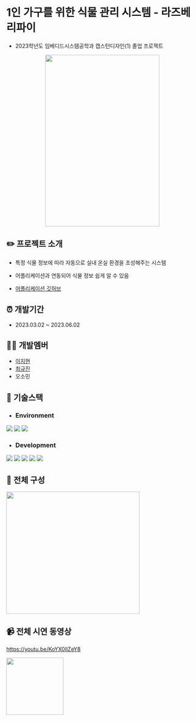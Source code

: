 # 1인 가구를 위한 식물 관리 시스템 - 라즈베리파이
- 2023학년도 임베디드시스템공학과 캡스턴디자인(1) 졸업 프로젝트

<p align="center"><img src="https://github.com/easyhyun00/EM25_Application/assets/98106371/d3b86ded-956e-40ca-8150-58e1d466215d.png"  width="300" height="450"/></p>

## ✏️ 프로젝트 소개

- 특정 식물 정보에 따라 자동으로 실내 온실 환경을 조성해주는 시스템

- 어플리케이션과 연동되어 식물 정보 쉽게 알 수 있음

- [어플리케이션 깃허브](https://github.com/easyhyun00/EM25_Application)

## ⏰ 개발기간
- 2023.03.02 ~ 2023.06.02

## 👩‍💻 개발멤버
- [이지현](https://github.com/easyhyun00)
- [최규진](https://github.com/Gyuddong)
- 오소민

## 🔧 기술스택

- ### Environment
<img src="https://img.shields.io/badge/raspberry pi4-A22846?style=for-the-badge&logo=raspberrypi&logoColor=white"> <img src="https://img.shields.io/badge/arduino-00979D?style=for-the-badge&logo=arduino&logoColor=white"> <img src="https://img.shields.io/badge/visual studio code-007ACC?style=for-the-badge&logo=visualstudiocode&logoColor=white"> 

- ### Development
<img src="https://img.shields.io/badge/python-3776AB?style=for-the-badge&logo=python&logoColor=white"> <img src="https://img.shields.io/badge/c++-00599C?style=for-the-badge&logo=c%2B%2B&logoColor=white"> <img src="https://img.shields.io/badge/firebase-FFCA28?style=for-the-badge&logo=firebase&logoColor=white"> <img src="https://img.shields.io/badge/open cv-5C3EE8?style=for-the-badge&logo=opencv&logoColor=white"> <img src="https://img.shields.io/badge/open api-6BA539?style=for-the-badge&logo=openapiinitiative&logoColor=white"> 


## 📱 전체 구성
<img src="https://github.com/easyhyun00/EM25_RaspberryPi/assets/98106371/d3c0415f-37f6-46aa-9544-984a85cc25fc.png"  width="350" height="320"/>


## 📹 전체 시연 동영상
https://youtu.be/KoYX0IlZeY8

<img src="https://github.com/easyhyun00/EM25_Application/assets/98106371/3b1e2496-48f6-497c-a314-1d6cd6da266e.png"  width="150" height="150"/>

